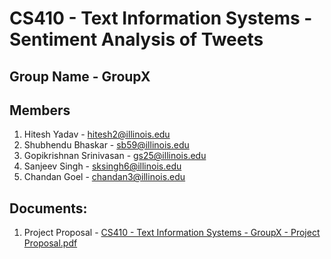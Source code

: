 # CS410 - Text Information Systems - Sentiment Analysis of Tweets

## Group Name - GroupX

## Members
1. Hitesh Yadav - hitesh2@illinois.edu
2. Shubhendu Bhaskar - sb59@illinois.edu
3. Gopikrishnan Srinivasan - gs25@illinois.edu
4. Sanjeev Singh - sksingh6@illinois.edu
5. Chandan Goel - chandan3@illinois.edu

## Documents:
1. Project Proposal - [CS410 - Text Information Systems - GroupX - Project Proposal.pdf](https://github.com/hyadav-x/cs410-groupx/blob/main/CS410%20-%20Text%20Information%20Systems%20-%20GroupX%20-%20Project%20Proposal.pdf)
